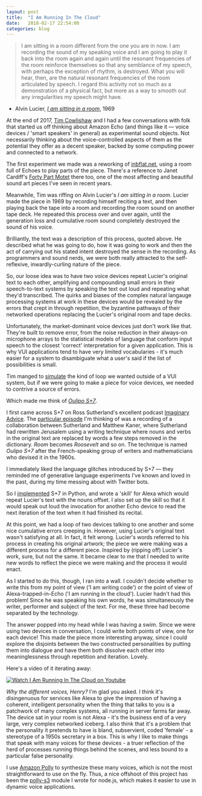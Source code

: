 ```yaml
---
layout: post
title:  "I Am Running In The Cloud"
date:   2018-02-17 22:54:00
categories: blog
---
```


> I am sitting in a room different from the one you are in now. I am recording the sound of my speaking voice and I am going to play it back into the room again and again until the resonant frequencies of the room reinforce themselves so that any semblance of my speech, with perhaps the exception of rhythm, is destroyed. What you will hear, then, are the natural resonant frequencies of the room articulated by speech. I regard this activity not so much as a demonstration of a physical fact, but more as a way to smooth out any irregularities my speech might have.
- Alvin Lucier, [*I am sitting in a room*](https://en.wikipedia.org/wiki/I_Am_Sitting_in_a_Room), 1969

At the end of 2017, [Tim Cowlishaw](http://www.timcowlishaw.co.uk/) and I had a few conversations with folk that started us off thinking about Amazon Echo (and things like it — voice devices / 'smart speakers' in general) as experimental sound objects. Not necessarily thinking about the voice-controlled aspects of them as the potential they offer as a decent speaker, backed by some computing power and connected to a network.

The first experiment we made was a reworking of [inbflat.net](http://inbflat.net), using a room full of Echoes to play parts of the piece. There's a reference to Janet Cardiff's [Forty Part Motet](http://www.cardiffmiller.com/artworks/inst/motet.html) there too, one of the most affecting and beautiful sound art pieces I've seen in recent years.

Meanwhile, Tim was riffing on Alvin Lucier's _I am sitting in a room_. Lucier made the piece in 1969 by recording himself reciting a text, and then playing back the tape into a room and recording the room sound on another tape deck. He repeated this process over and over again, until the generation loss and cumulative room sound completely destroyed the sound of his voice.

Brilliantly, the text was a description of this process, quoted above. He described what he was going to do, how it was going to work and then the act of carrying out his stated intent destroyed the sense in the recording. As programmers and sound nerds, we were both really attracted to the self-reflexive, inwardly-curling nature of the piece.

So, our loose idea was to have two voice devices repeat Lucier's original text to each other, amplifying and compounding small errors in their speech-to-text systems by speaking the text out loud and repeating what they'd transcribed. The quirks and biases of the complex natural langauge processing systems at work in these devices would be revealed by the errors that crept in through repetition, the byzantine pathways of their networked operations replacing the Lucier's original room and tape decks.

Unfortunately, the market-dominant voice devices just don't work like that. They're built to remove error, from the noise reduction in their always-on microphone arrays to the statistical models of language that conform input speech to the closest 'correct' interpretation for a given application. This is why VUI applications tend to have very limited vocabularies - it's much easier for a system to disambiguate what a user's said if the list of possibilities is small.

Tim manged to [simulate](https://gist.github.com/timcowlishaw/2d8917ff1b471ec4317b7c188bdd3f44) the kind of loop we wanted outside of a VUI system, but if we were going to make a piece for voice devices, we needed to contrive a source of errors. 

Which made me think of [*Oulipo S+7*](https://en.wikipedia.org/wiki/Oulipo#Constraints). 

I first came across S+7 on Ross Sutherland's excellent podcast [Imaginary Advice](https://www.imaginaryadvice.com/). The [particular episode](https://soundcloud.com/ross-sutherland/32-jerusalem-7) I'm thinking of was a recording of a collaboration between Sutherland and Matthew Kaner, where Sutherland had rewritten Jerusalem using a writing technique where nouns and verbs in the original text are replaced by words a few steps removed in the dictionary. *Room* becomes *Roosevelt* and so on. The technique is named *Oulipo S+7* after the French-speaking group of writers and mathematicians who devised it in the 1960s.

I immediately liked the language glitches introduced by S+7 — they reminded me of generative language experiments I've known and loved in the past, during my time messing about with Twitter bots. 

So I [implemented](https://gist.github.com/prehensile/7d5eb1e79bd4476dee90ab51efb34bc8) S+7 in Python, and wrote a 'skill' for Alexa which would repeat Lucier's text with the nouns offset. I also set up the skill so that it would speak out loud the invocation for another Echo device to read the next iteration of the text when it had finished its recital.

At this point, we had a loop of two devices talking to one another and some nice cumulative errors creeping in. However, using Lucier's original text wasn't satisfying at all. In fact, it felt wrong. Lucier's words referred to his process in creating his original artwork; the piece we were making was a different process for a different piece. Inspired by (ripping off) Lucier's work, sure, but not the same. It became clear to me that I needed to write new words to reflect the piece we were making and the process it would enact. 

As I started to do this, though, I ran into a wall. I couldn't decide whether to write this from my point of view ('I am writing code') or the point of view of Alexa-trapped-in-Echo ('I am running in the cloud'). Lucier hadn't had this problem! Since he was speaking his own words, he was simultaneously the writer, performer and subject of the text. For me, these three had become separated by the technology.

The answer popped into my head while I was having a swim. Since we were using two devices in conversation, I could write both points of view, one for each device! This made the piece more interesting anyway, since I could explore the disjoints between the two constructed personalities by putting them into dialogue and have them both dissolve each other into meaninglessness through repetition and iteration. Lovely.

Here's a video of it iterating away:

[![Watch I Am Running In The Cloud on Youtube](https://img.youtube.com/vi/o0n0Dfk1WOU/0.jpg)](https://www.youtube.com/watch?v=o0n0Dfk1WOU)

*Why the different voices, Henry?* I'm glad you asked. I think it's disingenuous for services like Alexa to give the impression of having a coherent, intelligent personality when the thing that talks to you is a patchwork of many complex systems, all running in server farms far away. The device sat in your room is not Alexa - it's the business end of a very large, very complex networked iceberg. I also think that it's a problem that the personality it pretends to have is bland, subservient, coded 'female' - a stereotype of a 1950s secretary in a box. This is why I like to make things that speak with many voices for these devices - a truer reflection of the herd of processes running things behind the scenes, and less bound to a particular false personality.

I use [Amazon Polly](https://aws.amazon.com/documentation/polly/) to synthesize these many voices, which is not the most straightforward to use on the fly. Thus, a nice offshoot of this project has been the [polly-s3](https://www.npmjs.com/package/polly-s3) module I wrote for node.js, which makes it easier to use in dynamic voice applications.

